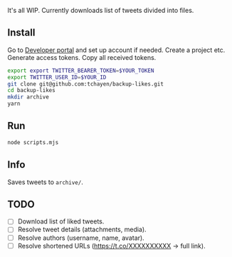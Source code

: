 It's all WIP. Currently downloads list of tweets divided into files.

## Install

Go to [Developer portal](https://developer.twitter.com/en/portal/projects/) and set up account if needed. Create a project etc. Generate access tokens. Copy all received tokens.

```bash
export export TWITTER_BEARER_TOKEN=$YOUR_TOKEN
export TWITTER_USER_ID=$YOUR_ID
git clone git@github.com:tchayen/backup-likes.git
cd backup-likes
mkdir archive
yarn
```

## Run

```bash
node scripts.mjs
```

## Info

Saves tweets to `archive/`.

## TODO

- [ ] Download list of liked tweets.
- [ ] Resolve tweet details (attachments, media).
- [ ] Resolve authors (username, name, avatar).
- [ ] Resolve shortened URLs (https://t.co/XXXXXXXXXX -> full link).
